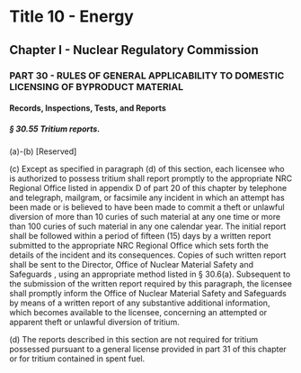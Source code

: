 
# Title 10 - Energy
## Chapter I - Nuclear Regulatory Commission
### PART 30 - RULES OF GENERAL APPLICABILITY TO DOMESTIC LICENSING OF BYPRODUCT MATERIAL
#### Records, Inspections, Tests, and Reports
##### § 30.55 Tritium reports.

(a)-(b) [Reserved]

(c) Except as specified in paragraph (d) of this section, each licensee who is authorized to possess tritium shall report promptly to the appropriate NRC Regional Office listed in appendix D of part 20 of this chapter by telephone and telegraph, mailgram, or facsimile any incident in which an attempt has been made or is believed to have been made to commit a theft or unlawful diversion of more than 10 curies of such material at any one time or more than 100 curies of such material in any one calendar year. The initial report shall be followed within a period of fifteen (15) days by a written report submitted to the appropriate NRC Regional Office which sets forth the details of the incident and its consequences. Copies of such written report shall be sent to the Director, Office of Nuclear Material Safety and Safeguards , using an appropriate method listed in § 30.6(a). Subsequent to the submission of the written report required by this paragraph, the licensee shall promptly inform the Office of Nuclear Material Safety and Safeguards by means of a written report of any substantive additional information, which becomes available to the licensee, concerning an attempted or apparent theft or unlawful diversion of tritium.

(d) The reports described in this section are not required for tritium possessed pursuant to a general license provided in part 31 of this chapter or for tritium contained in spent fuel.
